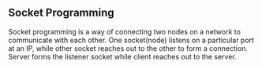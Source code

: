 ## Socket Programming

Socket programming is a way of connecting two nodes on a network to communicate with each other. 
One socket(node) listens on a particular port at an IP, while other socket reaches out to the other to form a connection. 
Server forms the listener socket while client reaches out to the server.

